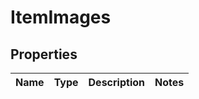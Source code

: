 
# ItemImages

## Properties
Name | Type | Description | Notes
------------ | ------------- | ------------- | -------------



